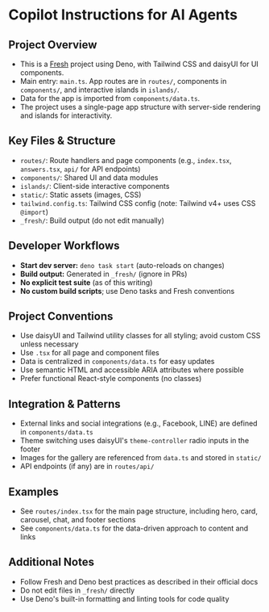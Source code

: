 # Copilot Instructions for AI Agents

## Project Overview

- This is a [Fresh](https://fresh.deno.dev/) project using Deno, with Tailwind
  CSS and daisyUI for UI components.
- Main entry: `main.ts`. App routes are in `routes/`, components in
  `components/`, and interactive islands in `islands/`.
- Data for the app is imported from `components/data.ts`.
- The project uses a single-page app structure with server-side rendering and
  islands for interactivity.

## Key Files & Structure

- `routes/`: Route handlers and page components (e.g., `index.tsx`,
  `answers.tsx`, `api/` for API endpoints)
- `components/`: Shared UI and data modules
- `islands/`: Client-side interactive components
- `static/`: Static assets (images, CSS)
- `tailwind.config.ts`: Tailwind CSS config (note: Tailwind v4+ uses CSS
  `@import`)
- `_fresh/`: Build output (do not edit manually)

## Developer Workflows

- **Start dev server:** `deno task start` (auto-reloads on changes)
- **Build output:** Generated in `_fresh/` (ignore in PRs)
- **No explicit test suite** (as of this writing)
- **No custom build scripts**; use Deno tasks and Fresh conventions

## Project Conventions

- Use daisyUI and Tailwind utility classes for all styling; avoid custom CSS
  unless necessary
- Use `.tsx` for all page and component files
- Data is centralized in `components/data.ts` for easy updates
- Use semantic HTML and accessible ARIA attributes where possible
- Prefer functional React-style components (no classes)

## Integration & Patterns

- External links and social integrations (e.g., Facebook, LINE) are defined in
  `components/data.ts`
- Theme switching uses daisyUI's `theme-controller` radio inputs in the footer
- Images for the gallery are referenced from `data.ts` and stored in `static/`
- API endpoints (if any) are in `routes/api/`

## Examples

- See `routes/index.tsx` for the main page structure, including hero, card,
  carousel, chat, and footer sections
- See `components/data.ts` for the data-driven approach to content and links

## Additional Notes

- Follow Fresh and Deno best practices as described in their official docs
- Do not edit files in `_fresh/` directly
- Use Deno's built-in formatting and linting tools for code quality
